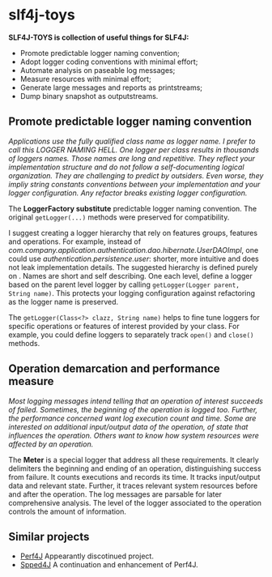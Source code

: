 # slf4j-toys #

**SLF4J-TOYS is collection of useful things for SLF4J:**
 * Promote predictable logger naming convention;
 * Adopt logger coding conventions with minimal effort; 
 * Automate analysis on paseable log messages;
 * Measure resources with minimal effort;
 * Generate large messages and reports as printstreams;
 * Dump binary snapshot as outputstreams.

## Promote predictable logger naming convention

*Applications use the fully qualified class name as logger name. 
I prefer to call this LOGGER NAMING HELL.
One logger per class results in thousands of loggers names.
Those names are long and repetitive.
They reflect your implementation structure and do not follow a self-documenting logical organization.
They are challenging to predict by outsiders. 
Even worse, they impliy string constants conventions between your implementation and your logger configuration.
Any refactor breaks existing logger configuration.*

The **LoggerFactory substitute** predictable logger naming convention. The original `getLogger(...)` methods were preserved for compatibility.

I suggest creating a logger hierarchy that rely  on features groups, features and operations. 
For example, instead of *com.company.application.authentication.dao.hibernate.UserDAOImpl*, one could use *authentication.persistence.user*: 
shorter, more intuitive and does not leak implementation details. 
The suggested hierarchy is defined purely on . Names are short and self describing. 
One each level, define a logger based on the parent level logger by calling `getLogger(Logger parent, String name)`. 
This protects your logging configuration against refactoring as the logger name is preserved.

The `getLogger(Class<?> clazz, String name)` helps to fine tune loggers for specific operations or features of interest provided by your class. 
For example, you could define loggers to separately track `open()` and `close()` methods.

## Operation demarcation and performance measure ##

*Most logging messages intend telling that an operation of interest succeeds of failed. Sometimes, the beginning of the operation is logged too. Further, the performance concerned want log execution count and time. Some are interested on additional input/output data of the operation, of state that influences the operation. Others want to know how system resources were affected by an operation.*

The **Meter** is a special logger that address all these requirements. It clearly delimiters the beginning and ending of an operation, distinguishing success from failure. It counts executions and records its time. It tracks input/output data and relevant state. Further, it traces relevant system resources before and after the operation. The log messages are parsable for later comprehensive analysis. The level of the logger associated to the operation controls the amount of information.

## Similar projects ##

 * [Perf4J](http://perf4j.codehaus.org/) Appearantly discotinued project.
 * [Spped4J](http://perf4j.codehaus.org/) A continuation and enhancement of Perf4J.
